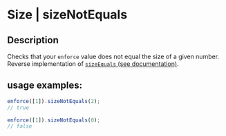 # Size | sizeNotEquals

## Description
Checks that your `enforce` value does not equal the size of a given number.
Reverse implementation of [`sizeEquals` (see documentation)](../size_equals/README.md).

## usage examples:

```js
enforce([1]).sizeNotEquals(2);
// true
```

```js
enforce([1]).sizeNotEquals(0);
// false
```